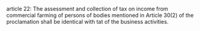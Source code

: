 article 22: 
The assessment and collection of tax on income from commercial farming of persons of bodies mentioned in Article 30(2) of the proclamation shall be identical with tat of the business activities. 
<ul>
</ul>